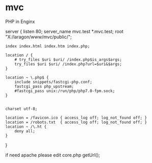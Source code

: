 # mvc

PHP in Enginx

server {
    listen 80;
    server_name mvc.test *.mvc.test;
    root "X:/laragon/www/mvc/public/";
    
    index index.html index.htm index.php;
 
    location / {
        # try_files $uri $uri/ /index.php$is_args$args;
		try_files $uri $uri/ /index.php?url=$uri&$args;
    }

    location ~ \.php$ {
        include snippets/fastcgi-php.conf;
        fastcgi_pass php_upstream;		
        #fastcgi_pass unix:/run/php/php7.0-fpm.sock;
    }
	
	
    charset utf-8;
	
    location = /favicon.ico { access_log off; log_not_found off; }
    location = /robots.txt  { access_log off; log_not_found off; }
    location ~ /\.ht {
        deny all;
    }
}


if need apache please edit core.php getUrl();
